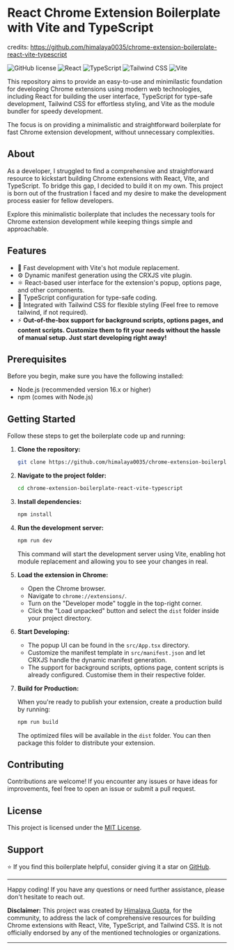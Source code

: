 # React Chrome Extension Boilerplate with Vite and TypeScript

credits: https://github.com/himalaya0035/chrome-extension-boilerplate-react-vite-typescript

![GitHub license](https://img.shields.io/github/license/himalaya0035/chrome-extension-boilerplate-react-vite-typescript)
![React](https://img.shields.io/badge/react-18.x-blue)
![TypeScript](https://img.shields.io/badge/typescript-5.x-blue)
![Tailwind CSS](https://img.shields.io/badge/tailwindcss-3.x-blue)
![Vite](https://img.shields.io/badge/vite-4.x-blue)

This repository aims to provide an easy-to-use and minimilastic foundation for developing Chrome extensions using modern web technologies, including React for building the user interface, TypeScript for type-safe development, Tailwind CSS for effortless styling, and Vite as the module bundler for speedy development.

The focus is on providing a minimalistic and straightforward boilerplate for fast Chrome extension development, without unnecessary complexities.

## About

As a developer, I struggled to find a comprehensive and straightforward resource to kickstart building Chrome extensions with React, Vite, and TypeScript. To bridge this gap, I decided to build it on my own. This project is born out of the frustration I faced and my desire to make the development process easier for fellow developers.

Explore this minimalistic boilerplate that includes the necessary tools for Chrome extension development while keeping things simple and approachable.

## Features

- 🚀 Fast development with Vite's hot module replacement.
- ⚙️ Dynamic manifest generation using the CRXJS vite plugin.
- ⚛️ React-based user interface for the extension's popup, options page, and other components.
- 🔧 TypeScript configuration for type-safe coding.
- 🎨 Integrated with Tailwind CSS for flexible styling (Feel free to remove tailwind, if not required).
- ⚡️ **Out-of-the-box support for background scripts, options pages, and content scripts. Customize them to fit your needs without the hassle of manual setup. Just start developing right away!**

## Prerequisites

Before you begin, make sure you have the following installed:

- Node.js (recommended version 16.x or higher)
- npm (comes with Node.js)

## Getting Started

Follow these steps to get the boilerplate code up and running:

1. **Clone the repository:**

   ```bash
   git clone https://github.com/himalaya0035/chrome-extension-boilerplate-react-vite-typescript
   ```

2. **Navigate to the project folder:**

   ```bash
   cd chrome-extension-boilerplate-react-vite-typescript
   ```

3. **Install dependencies:**

   ```bash
   npm install
   ```

4. **Run the development server:**

   ```bash
   npm run dev
   ```

   This command will start the development server using Vite, enabling hot module replacement and allowing you to see your changes in real.

5. **Load the extension in Chrome:**

   - Open the Chrome browser.
   - Navigate to `chrome://extensions/`.
   - Turn on the "Developer mode" toggle in the top-right corner.
   - Click the "Load unpacked" button and select the `dist` folder inside your project directory.

6. **Start Developing:**

   - The popup UI can be found in the `src/App.tsx` directory.
   - Customize the manifest template in `src/manifest.json` and let CRXJS handle the dynamic manifest generation.
   - The support for background scripts, options page, content scripts is already configured. Customise them in their respective folder.

7. **Build for Production:**

   When you're ready to publish your extension, create a production build by running:

   ```bash
   npm run build
   ```

   The optimized files will be available in the `dist` folder. You can then package this folder to distribute your extension.

## Contributing

Contributions are welcome! If you encounter any issues or have ideas for improvements, feel free to open an issue or submit a pull request.

## License

This project is licensed under the [MIT License](LICENSE).

## Support

⭐️ If you find this boilerplate helpful, consider giving it a star on [GitHub](https://github.com/himalaya0035/chrome-extension-boilerplate-react-vite-typescript).

---

Happy coding! If you have any questions or need further assistance, please don't hesitate to reach out.

**Disclaimer:** This project was created by [Himalaya Gupta](https://github.com/himalaya0035/), for the community, to address the lack of comprehensive resources for building Chrome extensions with React, Vite, TypeScript, and Tailwind CSS. It is not officially endorsed by any of the mentioned technologies or organizations.

---
